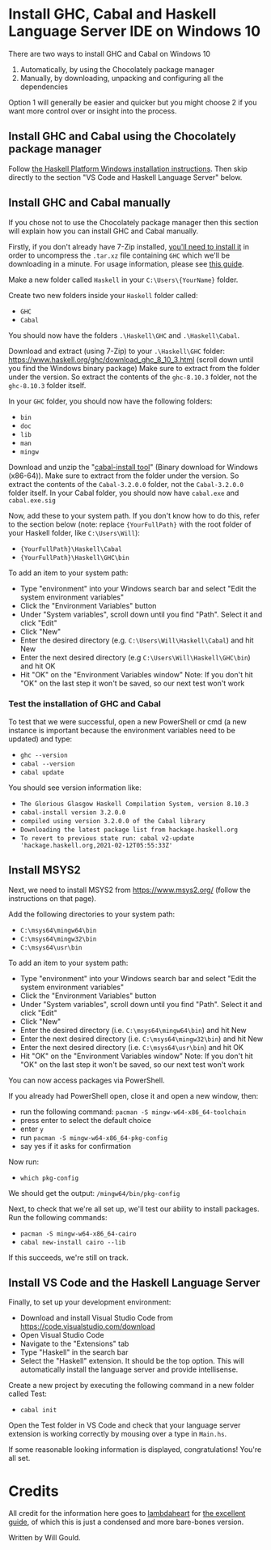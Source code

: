 # Install GHC, Cabal and Haskell Language Server IDE on Windows 10

There are two ways to install GHC and Cabal on Windows 10

1. Automatically, by using the Chocolately package manager
2. Manually, by downloading, unpacking and configuring all the dependencies

Option 1 will generally be easier and quicker but you might choose 2 if you want more control over or insight into the process.

## Install GHC and Cabal using the Chocolately package manager

Follow [the Haskell Platform Windows installation
instructions](https://www.haskell.org/platform/windows.html). Then
skip directly to the section "VS Code and Haskell Language Server"
below.

## Install GHC and Cabal manually

If you chose not to use the Chocolately package manager then this section will explain how you can install GHC and Cabal manually.

Firstly, if you don't already have 7-Zip installed, [you'll need to install it](https://www.7-zip.org/download.html) in order to uncompress the `.tar.xz` file containing `GHC` which we'll be downloading in a minute. For usage information, please see [this guide](https://7ziphelp.com/how-to-use-7-zip).

Make a new folder called `Haskell` in your `C:\Users\{YourName}` folder.

Create two new folders inside your `Haskell` folder called:
* `GHC`
* `Cabal`

You should now have the folders `.\Haskell\GHC` and `.\Haskell\Cabal`.

Download and extract (using 7-Zip) to your `.\Haskell\GHC` folder: https://www.haskell.org/ghc/download_ghc_8_10_3.html (scroll down until you find the Windows binary package)
Make sure to extract from the folder under the version. So extract the contents of the `ghc-8.10.3` folder, not the `ghc-8.10.3` folder itself.

In your `GHC` folder, you should now have the following folders:
* `bin`
* `doc`
* `lib`
* `man`
* `mingw`

Download and unzip the "[cabal-install tool](https://www.haskell.org/cabal/download.html)" (Binary download for Windows (x86-64)).
Make sure to extract from the folder under the version. So extract the contents of the `Cabal-3.2.0.0` folder, not the `Cabal-3.2.0.0` folder itself.
In your Cabal folder, you should now have `cabal.exe` and `cabal.exe.sig`

Now, add these to your system path. If you don't know how to do this, refer to the section below (note: replace `{YourFullPath}` with the root folder of your Haskell folder, like `C:\Users\Will`):
* `{YourFullPath}\Haskell\Cabal`
* `{YourFullPath}\Haskell\GHC\bin`

To add an item to your system path:
* Type "environment" into your Windows search bar and select "Edit the system environment variables"
* Click the "Environment Variables" button
* Under "System variables", scroll down until you find "Path". Select it and click "Edit"
* Click "New"
* Enter the desired directory (e.g. `C:\Users\Will\Haskell\Cabal`) and hit New
* Enter the next desired directory (e.g `C:\Users\Will\Haskell\GHC\bin`) and hit OK
* Hit "OK" on the "Environment Variables window"
Note: If you don't hit "OK" on the last step it won't be saved, so our next test won't work

### Test the installation of GHC and Cabal

To test that we were successful, open a new PowerShell or cmd (a new instance is important because the environment variables need to be updated) and type:
* `ghc --version`
* `cabal --version`
* `cabal update`

You should see version information like:
* `The Glorious Glasgow Haskell Compilation System, version 8.10.3`
* `cabal-install version 3.2.0.0`
* `compiled using version 3.2.0.0 of the Cabal library`
* `Downloading the latest package list from hackage.haskell.org`
* `To revert to previous state run: cabal v2-update 'hackage.haskell.org,2021-02-12T05:55:33Z'`


## Install MSYS2

Next, we need to install MSYS2 from https://www.msys2.org/ (follow the instructions on that page).

Add the following directories to your system path:
* `C:\msys64\mingw64\bin`
* `C:\msys64\mingw32\bin`
* `C:\msys64\usr\bin`

To add an item to your system path:
* Type "environment" into your Windows search bar and select "Edit the system environment variables"
* Click the "Environment Variables" button
* Under "System variables", scroll down until you find "Path". Select it and click "Edit"
* Click "New"
* Enter the desired directory (i.e. `C:\msys64\mingw64\bin`) and hit New
* Enter the next desired directory (i.e. `C:\msys64\mingw32\bin`) and hit New
* Enter the next desired directory (i.e. `C:\msys64\usr\bin`) and hit OK
* Hit "OK" on the "Environment Variables window"
Note: If you don't hit "OK" on the last step it won't be saved, so our next test won't work

You can now access packages via PowerShell.

If you already had PowerShell open, close it and open a new window, then:
* run the following command: `pacman -S mingw-w64-x86_64-toolchain`
* press enter to select the default choice
* enter `y`
* run `pacman -S mingw-w64-x86_64-pkg-config`
* say yes if it asks for confirmation

Now run:
* `which pkg-config`

We should get the output: `/mingw64/bin/pkg-config`

Next, to check that we're all set up, we'll test our ability to install packages. Run the following commands:

* `pacman -S mingw-w64-x86_64-cairo`
* `cabal new-install cairo --lib`

If this succeeds, we're still on track.


## Install VS Code and the Haskell Language Server

Finally, to set up your development environment:
* Download and install Visual Studio Code from https://code.visualstudio.com/download 
* Open Visual Studio Code
* Navigate to the "Extensions" tab
* Type "Haskell" in the search bar
* Select the "Haskell" extension. It should be the top option. This will automatically install the language server and provide intellisense.

Create a new project by executing the following command in a new folder called Test:

* `cabal init`

Open the Test folder in VS Code and check that your language server extension is working correctly by mousing over a type in `Main.hs`.

If some reasonable looking information is displayed, congratulations! You're all set.

# Credits

All credit for the information here goes to
[lambdaheart](https://github.com/lambdaheart) for [the excellent
guide](https://github.com/lambdaheart/Haskell-Guide/blob/master/DevelopmentEnvironment.md),
of which this is just a condensed and more bare-bones version.

Written by Will Gould.